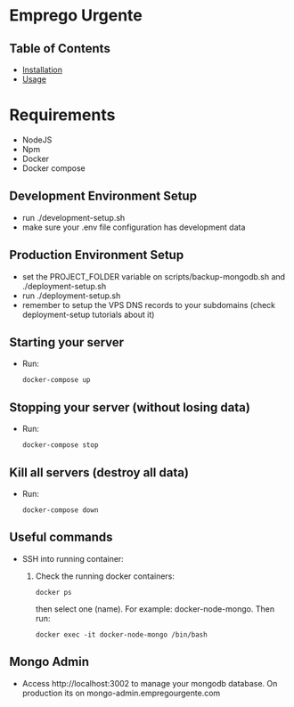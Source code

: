 # Emprego Urgente

## Table of Contents

- [Installation](#installation)
- [Usage](#usage)

# Requirements

- NodeJS
- Npm
- Docker
- Docker compose

## Development Environment Setup

- run ./development-setup.sh
- make sure your .env file configuration has development data

## Production Environment Setup

- set the PROJECT_FOLDER variable on scripts/backup-mongodb.sh and ./deployment-setup.sh
- run ./deployment-setup.sh
- remember to setup the VPS DNS records to your subdomains (check deployment-setup tutorials about it)

## Starting your server

- Run:
  ```
  docker-compose up
  ```

## Stopping your server (without losing data)

- Run:
  ```
  docker-compose stop
  ```

## Kill all servers (destroy all data)

- Run:
  ```
  docker-compose down
  ```

## Useful commands

- SSH into running container:

  1. Check the running docker containers:

     ```
     docker ps
     ```

     then select one (name). For example: docker-node-mongo. Then run:

     ```
     docker exec -it docker-node-mongo /bin/bash
     ```

## Mongo Admin

- Access http://localhost:3002 to manage your mongodb database. On production its on mongo-admin.empregourgente.com
